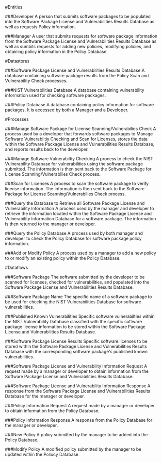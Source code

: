 #Entities

###Developer
A person that submits software packages to be populated into the Software Package License and Vulnerabilities Results Database as well as requests Policy information.

###Manager
A user that submits requests for software package information from the Software Package License and Vulnerabilities Results Database as well as sumbits requests for adding new policies, modifying policies, and obtaining policy information in the Policy Database.

#Datastores

###Software Package License and Vulnerabilities Results Database
A database containing software package results from the Policy Scan and Vulnerability Check processes.

###NIST Vulnerabilities Database
A database containing vulnerability information used for checking software packages.

###Policy Database
A database containing policy information for software packages. It is accessed by both a Manager and a Developer.

#Processes

###Manage Software Package for License Scanning/Vulnerabilies Check
A process used by a developer that forwards software packages to Manage Software Vulnerabiltiy Checking and Scan for Licenses, stores the data within the Software Package License and Vulnerabilities Results Database, and reports results back to the developer.

###Manage Software Vulnerabiltiy Checking
A process to check the NIST Vulnerability Database for vulnerabilities using the software package submitted. The information is then sent back to the Software Package for License Scanning/Vulnerabilies Check process.

###Scan for Licenses
A process to scan the software package to verify license information. The information is then sent back to the Software Package for License Scanning/Vulnerabilies Check process.

###Query the Database to Retrieve all Software Package License and Vulnerability Information
A process used by the manager and developer to retrieve the information located within the Software Package License and Vulnerability Information Database for a software package. The information is then returned to the manager or developer.

###Query the Policy Database
A process used by both manager and developer to check the Policy Database for software package policy information.

###Add or Modify Policy
A process used by a manager to add a new policy to or modify an existing policy within the Policy Database.

#Dataflows

###Software Package
The software submitted by the developer to be scanned for licenses, checked for vulnerabilities, and populated into the Software Package License and Vulnerabilities Results Database.

###Software Package Name
The specific name of a software package to be used for checking the NIST Vulnerabilities Database for software vulnerabilities.

###Published Known Vulnerabilities
Specific software vulnerabilties within the NIST Vulnerability Database classified with the specific software package license information to be stored within the Software Package License and Vulnerabilities Results Database.

###Software Package License Results
Specific software licenses to be stored within the Software Package License and Vulnerabilities Results Database with the corresponding software package's published known vulnerabilities.

###Software Package License and Vulnerability Information Request
A request made by a manager or developer to obtain information from the Software Package License and Vulnerabilities Results Database.

###Software Package License and Vulnerability Information Response
A response from the Software Package License and Vulnerabilities Results Database for the manager or developer.

###Policy Information Request
A request made by a manager or developer to obtain information from the Policy Database.

###Policy Information Response
A response from the Policy Database for the manager or developer.

###New Policy
A policy submitted by the manager to be added into the Policy Database.

###Modify Policy
A modified policy submitted by the manager to be updated within the Poliocy Database.
